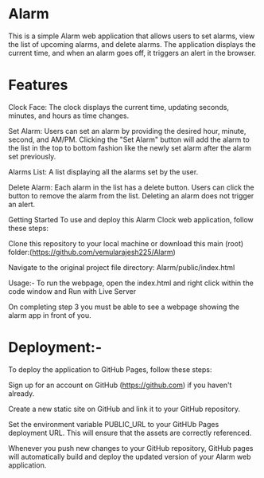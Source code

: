 # Alarm
This is a simple Alarm web application that allows users to set alarms, view the list of upcoming alarms, and delete alarms. The application displays the current time, and when an alarm goes off, it triggers an alert in the browser.

# Features
Clock Face: The clock displays the current time, updating seconds, minutes, and hours as time changes.

Set Alarm: Users can set an alarm by providing the desired hour, minute, second, and AM/PM. Clicking the "Set Alarm" button will add the alarm to the list in the top to bottom fashion like the newly set alarm after the alarm set previously.

Alarms List: A list displaying all the alarms set by the user.

Delete Alarm: Each alarm in the list has a delete button. Users can click the button to remove the alarm from the list. Deleting an alarm does not trigger an alert.

Getting Started
To use and deploy this Alarm Clock web application, follow these steps:

Clone this repository to your local machine or download this main (root) folder:(https://github.com/vemularajesh225/Alarm)

Navigate to the original project file directory: Alarm/public/index.html

Usage:- To run the webpage, open the index.html and right click within the code window and Run with Live Server

On completing step 3 you must be able to see a webpage showing the alarm app in front of you.

# Deployment:-
To deploy the application to GitHub Pages, follow these steps:

Sign up for an account on GitHub (https://github.com) if you haven't already.

Create a new static site on GitHub and link it to your GitHub repository.

Set the environment variable PUBLIC_URL to your GitHUb Pages deployment URL. This will ensure that the assets are correctly referenced.

Whenever you push new changes to your GitHub repository,  GitHub pages will automatically build and deploy the updated version of your Alarm  web application.
